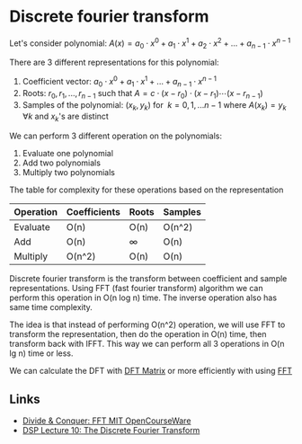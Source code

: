 # Discrete fourier transform

Let's consider polynomial:
$A(x) = a_0 \cdot x^0 + a_1 \cdot x^1 + a_2 \cdot x^2 + ... + a_{n-1} \cdot x^{n-1}$

There are 3 different representations for this polynomial:

1. Coefficient vector: $a_0 \cdot x^0 + a_1 \cdot x^1 + ... + a_{n-1} \cdot x^{n-1}$
2. Roots: $r_0, r_1, ..., r_{n-1}$ such that $A = c \cdot (x-r_0) \cdot (x - r_1) \cdots (x - r_{n-1})$
3. Samples of the polynomial: $(x_k, y_k)$ for $\;  k=0, 1, ...n-1$ where $A(x_k) = y_k \; \forall k$ and $x_k$'s are distinct

We can perform 3 different operation on the polynomials:

1. Evaluate one polynomial
2. Add two polynomials
3. Multiply two polynomials

The table for complexity for these operations based on the representation

Operation | Coefficients | Roots | Samples
---------| -----|----- | ------
Evaluate | O(n) | O(n) | O(n^2)
Add      | O(n) | $\infty$  | O(n)
Multiply | O(n^2) | O(n) | O(n)

Discrete fourier transform is the transform between coefficient and sample representations. Using FFT (fast fourier transform) algorithm we can perform this operation in O(n log n) time. The inverse operation also has same time complexity.

The idea is that instead of performing O(n^2) operation, we will use FFT to transform the representation, then do the operation in O(n) time, then transform back with IFFT. This way we can perform all 3 operations in O(n lg n) time or less.

We can calculate the DFT with [DFT Matrix](./dft_matrix.md) or more efficiently with using [FFT](./discrete_fft.md)

## Links

- [Divide & Conquer: FFT MIT OpenCourseWare](https://youtu.be/iTMn0Kt18tg)
- [DSP Lecture 10: The Discrete Fourier Transform](https://www.youtube.com/watch?v=jnxTpxB7HR8)
